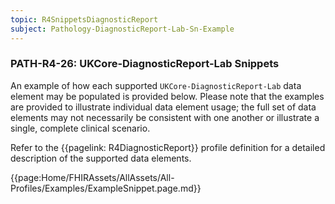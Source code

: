 ```yaml
---
topic: R4SnippetsDiagnosticReport
subject: Pathology-DiagnosticReport-Lab-Sn-Example
---
```

### PATH-R4-26: UKCore-DiagnosticReport-Lab Snippets
An example of how each supported <code>UKCore-DiagnosticReport-Lab</code> data element may be populated is provided below. Please note that the examples are provided to illustrate individual data element usage; the full set of data elements may not necessarily be consistent with one another or illustrate a single, complete clinical scenario.

Refer to the {{pagelink: R4DiagnosticReport}} profile definition for a detailed description of the supported data elements.

{{page:Home/FHIRAssets/AllAssets/All-Profiles/Examples/ExampleSnippet.page.md}}